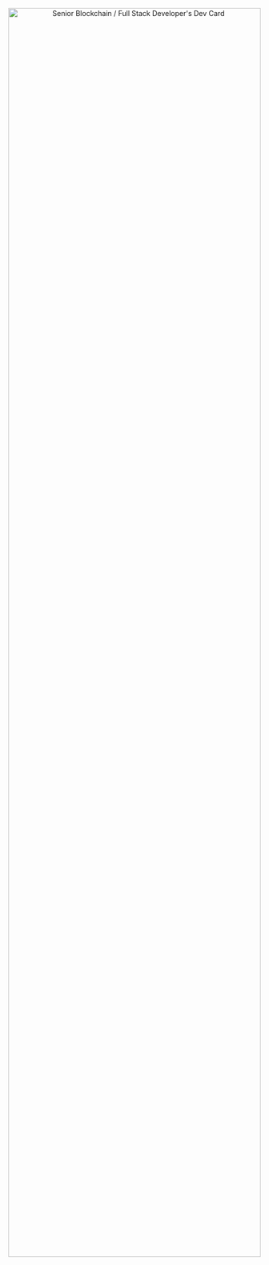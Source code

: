 
<p align="center">
<img src="https://api.daily.dev/devcards/9f8afbe7957643b0a7c1b11a26e032b0.png?r=m5m" width="100%" height="80%" alt="Senior Blockchain / Full Stack Developer's Dev Card"/>
</p>

